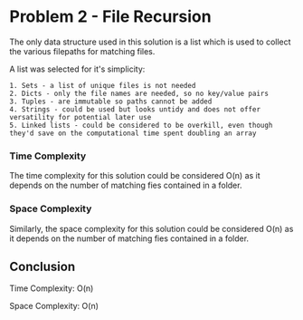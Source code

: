 # Problem 2 - File Recursion

The only data structure used in this solution is a list which is used to collect the various filepaths for matching files.

A list was selected for it's simplicity:

    1. Sets - a list of unique files is not needed
    2. Dicts - only the file names are needed, so no key/value pairs
    3. Tuples - are immutable so paths cannot be added
    4. Strings - could be used but looks untidy and does not offer versatility for potential later use
    5. Linked lists - could be considered to be overkill, even though they'd save on the computational time spent doubling an array

### Time Complexity

The time complexity for this solution could be considered O(n) as it depends on the number of matching fies contained in a folder.

### Space Complexity

Similarly, the space complexity for this solution could be considered O(n) as it depends on the number of matching fies contained in a folder.

## Conclusion

Time Complexity: O(n)

Space Complexity: O(n)